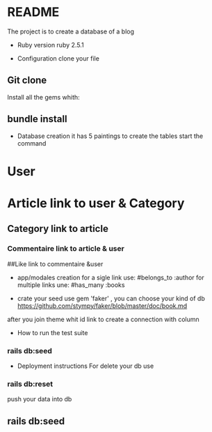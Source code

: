 # README

The project is to create a database of a blog

* Ruby version
 ruby 2.5.1

* Configuration
clone your file
## Git clone

Install all the gems whith:

## bundle install

* Database creation
it has 5 paintings
to create the tables start the command 
# User     
# Article  link to user & Category
## Category    link to article
### Commentaire link to article & user
##Like        link to commentaire &user

* app/modales creation 
for a sigle link use:
#belongs_to :author
for multiple links une:
#has_many :books

* crate your seed
use gem 'faker' , you can choose your kind of db
https://github.com/stympy/faker/blob/master/doc/book.md

after you join theme whit id link to create a connection with column

* How to run the test suite
### rails db:seed

* Deployment instructions
For delete your db use 
### rails db:reset
push your data into db 
## rails db:seed

